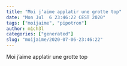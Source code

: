 ```yaml
---
title: "Moi j’aime applatir une grotte top"
date: "Mon Jul  6 23:46:22 CEST 2020"
tags: ["moijaime", "pipotron"]
author: m1ch3l
categories: ["generated"]
slug: "moijaime/2020-07-06-23:46:22"
---
```


Moi j’aime applatir une grotte top
